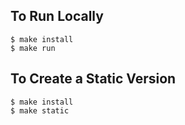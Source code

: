 ## To Run Locally

    $ make install
    $ make run

## To Create a Static Version

    $ make install
    $ make static



